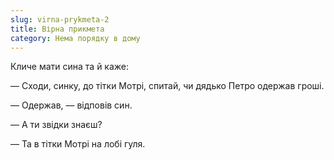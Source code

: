 ```yaml
---
slug: virna-prykmeta-2
title: Вірна прикмета
category: Нема порядку в дому
---
```

Кличе мати сина та й каже:

— Сходи, синку, до тітки Мотрі, спитай, чи дядько Петро одержав гроші.

— Одержав, — відповів син.

— А ти звідки знаєш?

— Та в тітки Мотрі на лобі гуля.
